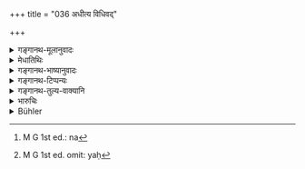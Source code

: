 +++
title = "036 अधीत्य विधिवद्"

+++

<details><summary>गङ्गानथ-मूलानुवादः</summary>

After having studied the Vedas according to rule, having begotten sons in the rightful manner, and having offered sacrifices to the rest of his ability,—he shall turn his mind towards Liberation.—(36).
</details>

<details><summary>मेधातिथिः</summary>

"त्रिभिर् ऋणैर् ऋणवा जायते यज्ञेन देवेभ्यः प्रजया पितृभ्यः स्वाध्यायेनर्षिभ्यः" (त्स् ६.३.१०.५) इति श्रुत्यनुवादिनी स्मृतिर् इयम् ।

- <u>ननु</u> च "गृही भूत्वा प्रव्रजेत् । अथ वेतरथा ब्रह्मचर्याद् एव प्रव्रजेत्" (जाबु ४) इति जाबालश्रुतिः ।

- <u>उच्यते</u> । उत्पत्तिमात्रम् आश्रित्योक्तम् उदाहरति । तत्रेदं विरुध्यते "अनुत्पाद्य तथा प्रजाम्" (म्ध् ६.३७) इति । 

- <u>यद्य्</u> एषा श्रुतिर् अस्ति किं तर्हि ।

- <u>इदम् उच्यते</u> । "प्रत्यक्षविधानाद् गार्हस्थ्यस्य" (ग्ध् ३.३६) इति । "प्रव्रजेत्" इति- तेन[^११] तु प्रव्रजितेनेमानि कर्माणि कर्तव्यान्य् अनया वेतिकर्तव्यतयेत्य् एतन् नास्ति । गृहस्थस्य त्व् अग्निहोत्रादीनि साङ्गकलपान्य् आम्नातानीत्य् एतदभिप्रायम् एतत् । ये त्व् एतां श्रुतिम् अदृष्ट्वा स्मार्ता एव नैष्ठिकादयस् ते च गृहस्थाश्रमेण प्रत्यक्षश्रुतिविधानेन बाध्यन्ते । 


[^११]:
     M G 1st ed.: na

- <u>ये च</u> क्लीबाद्यनधिकृतविषयतया स्मृतिवाक्यानाम् अर्थवत्तां वर्णयन्ति, <u>तेषाम्</u> अभिप्रायं न विद्मः । यदि तावद् आज्यावेक्षणविष्णुक्रमाद्यङ्गाशक्तौ श्रौतेषु नाधिक्रियते, यतस् तथाविधाङ्गयुक्तं कर्म यः[^१२] संपादयितुं समर्थस् तं प्रत्य् अधिकारश्रुतीनां अर्थवत्त्वे जाते न तद् असमर्थम् अपि कुर्वीतेति । यद्य् एवं स्मार्थेष्व् अपि नैष्ठिकस्य गुर्वर्थम् उदकुम्भाद्याहरणं भैक्षपरिचरणम्, पारिव्राज्ये ऽपि "न द्वितीयाम् अपि रात्रिं ग्रामे वसेत्" (ग्ध् ३.२१) इति, कुतः पङ्ग्वधयोः स्मार्तकर्मक्रमाधिकारः । उपनयनं चैषाम् अस्ति लिङ्गम् । तत एषां विवाहार्थनं "यद्य् अर्थिता तु दारैः" (म्ध् ९.२०३) इति । यद्य् अप्य् उपनयनम् आदित्यदर्शनम् अग्निप्रदक्षिणं परीत्येति च विहितम्, यतो नानुपनीतस्य विवाहसंभवो व्रात्यत्वात्, अतो यावच् छक्यं गुरुशुश्रूषणं विगुणम् अपि ब्रह्मचर्यम् एवम् अस्ति । क्लीबस्य तु प्रकृतेर् अनुपनेयतैव । स च पिततश् च न क्वचिद् अधिकृतः । 


[^१२]:
     M G 1st ed. omit: yaḥ

- तस्माद् अनधिकृतविषयं पारिव्राज्यं नैष्ठिकता चेति न मनः परितोषम् आदधाति । सत्यम् उदितहोमनिन्दावद् भविष्यति । समुच्चयपक्षम् आश्रित्य "अनपाकृत्य" (म्ध् ६.३५) इति निन्दावचनम्, न पुनः प्रतिषेध एव । अथ वा यदाकृतदारपरिग्रहस्य प्रव्रज्यायाम् अधिकार इत्य् एवम् एतन् नेयम् ॥ ६.३६ ॥
</details>

<details><summary>गङ्गानथ-भाष्यानुवादः</summary>

This *Smṛti-text* reiterates what has been said in the following
*Śruti*—‘Man is born beset with three debts—the debt of sacrifice to the
gods, the debt of offspring to the Pitṛs, and the debt of vedic study to the sages’ (*Śatapatha-Brāhmaṇa*, 1.7.2.1).

“But the Jābāla-śruti has declared that—‘one should go forth as a mendicant after having been a house-holder, or he may go forth directly after studentship’."

Our explanation of this is as follows:—What the text just quoted does is to mention the mere coming into existence of the stage of Renunciation; and if it were taken in its literal sense it would be contrary to what is said in the following verse regarding the impropriety of ‘going forth, without having begotten offspring’.

“Well, when we have the *Śruti* just quoted, what if it be contrary to a
*Smṛti-* text?”

We explain. The necessity of taking to the Householder’s life has been directly enjoined (with all its details); while all that the text does in regard to the Renunciate is to enjoin that ‘one shall go forth’; and nothing is said as to the rites to be performed by the Renunciate, or the procedure to be adopted in regard to those rites. As regards the Householder on the other hand, the *Agnihotra* and other rites have been prescribed along with nil their appurtenant details. This is what we meant (by urging that the *Śruti* text quoted, if taken in its literal sense, would be contrary to the *Smṛti-* text). Those persons then who, not knowing of the *Śruti* text describing the^(‘)three debts’, take their stand upon *Smṛti* -texts only, and become life-long ‘students’, find themselves running up against the ‘Householder’s Life’ which has been directly enjoined.

There are some people who explain the Smṛti-texts relating to the ‘Life-long Student’ as applying to the case of such men as are suffering from impotence or some such debility, and are, on that account, not entitled to entering upon the House holder’s Life.

But we do not understand what these people really mean. Their meaning may be as follows:—Such a person is not entitled to the rites laid down in the Śruti, on account of their being incapable of properly accomplishing such acts as *the* *ex* *amining of the clarified butter* (which cannot be done by the *blind*), or the *walk in Viṣṇu’s steps* (which cannot be done by the *lame*); and that even so the said Śruti-texts have their application in the case of such men as are capable of duly accomplishing the rites with all the said details; so that there is no need for taking them as forcing the disabled persona also to perform the acts^(”).

If this is what is meant, then as regards the *Smṛti* -texts also which speak of the ‘Life-long student’,—such a student also would have to ‘fetch water for the Teacher,’ to beg for food, and so forth; and in regard to the Renunciate also it has been declared that ‘he shall not dwell in any one place for a second night’. So that how could the blind and lame be entitled to these life-stages as prescribed by the *Smṛti*
-texts? In fact the Initiatory Ceremony (*upanayana*) itself is clearly
indicative of all (the four life-stages). Hence the desire of the person for marriage, which is referred to later on (9.203) in the text—‘if he has need for a wife etc. &c.’ Though in connection with the Initiatory Ceremony also, there are several details, such as *looking at the sun, going round the fire*, and so forth (which cannot be done by the blind or the lame), yet—in as much as the uninitiated person, by reason of his having become an outcast, would not be entitled to marry,—it is open to the man to keep up bis studentship, even though defective, by serving his Teacher to the best of his ability. As for the impotent man, he is, by his very nature, unfit for the Initiatory Ceremony; in fact, like the outcast, he is not entitled to anything at all.

From all this our mind is not satisfied with the view that the life of the Renunciate (directly after studentship), or that of the Life-long Student, is meant for disabled people. In fact the two methods may well be regarded as optional alternatives; as is done in the case of the two Vedic texts laying down oblations to be offend ‘before sunrise’ and ‘after sunrise’. And it is in accordance. with the alternative view that nil the four life-stages should be passed through that we have the passage—‘without paying off his debts &c.’,—which is *deprecatory* and not *prohibitive* (of Life-long Studentship, or Direct Renunciation). Or, it may be taken as referring to cases where the married man is going to take to Renunciation.—(36).
</details>

<details><summary>गङ्गानथ-टिप्पन्यः</summary>

This verse is quoted in *Yatidharmasaṅgraha* (p. 3) along with 35 which
has the following notes:—These two verses mean that a man who has not
already acquired dispassion towards worldly and celestial things should
do all things according to the scriptures and then have recourse to
Renunciation,—‘*vrajatyadhaḥ*’ *i.e*., lingers in the *satya* and other
regions lower than Liberation,—the *Jabāla śruti* justifies Renunciation
also for those who have not passed through all the preceding
life-stages.
</details>

<details><summary>गङ्गानथ-तुल्य-वाक्यानि</summary>

**(verses 6.36-37)  
**

*Bodhāyana* (2.11.34).—‘Those dwell with us who fulfil the following
duties—the study of the Vedas, the studentship, the procreation of
offspring, faith, austerity, sacrificing and giving gifts; he who
praises other duties becomes dust and perishes.’

*Āpastamba* (2.24.8).—(Same as Baudhāyana.)

*Yājñavalkya* (3.57).—‘One shall turn his mind towards liberation only
after having studied the Vedas, performed *japa*, obtained sons, given
away food, maintained the fires and performed sacrifices to the best of
his ability;—never otherwise.’

(For other texts, see under 33-34.)

*Kāmandaka* (2.29-31).—‘The duties of the Renunciate are to renounce all
activity, to live on begging, to dwell under trees, to refuse all gifts,
to avoid injury to living beings, to maintain an attitude of equality
towards all, to be neutral to friends and enemies, to be unmoved by joy
and grief, to be pure in mind and body, to curb speech, observe vows, to
withdraw the senses from their objects, to keep the mind collected, to
be absorbed in meditation and to purify his intentions.’
</details>

<details><summary>भारुचिः</summary>

036	Having studied the Vedas in accordance with the rule, having begat sons according to the sacred law, and having offered sacrifices according to his ability, he may direct his mind to (the attainment of) final liberation.
</details>

<details><summary>Bühler</summary>

036	Having studied the Vedas in accordance with the rule, having begat sons according to the sacred law, and having offered sacrifices according to his ability, he may direct his mind to (the attainment of) final liberation.
</details>
